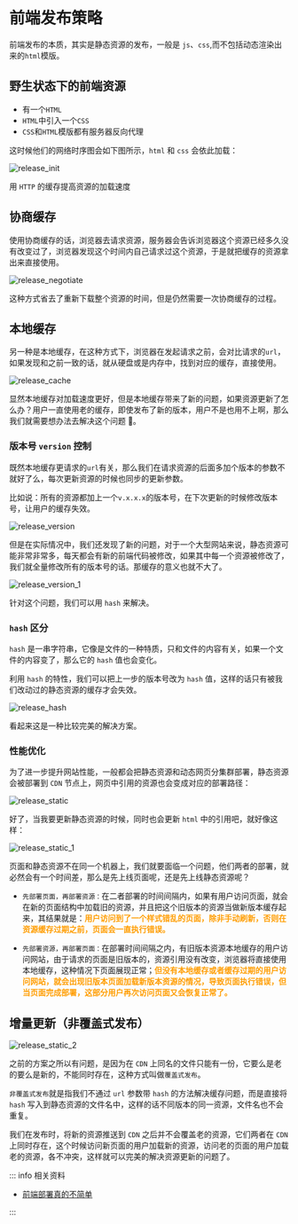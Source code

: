 # 前端发布策略

前端发布的本质，其实是静态资源的发布，一般是 `js`、`css`,而不包括动态渲染出来的`html`模版。

## 野生状态下的前端资源

- 有一个`HTML`
- `HTML`中引入一个`CSS`
- `CSS`和`HTML`模版都有服务器反向代理

这时候他们的网络时序图会如下图所示，`html` 和 `css` 会依此加载：

![release_init](https://steinsgate.oss-cn-hangzhou.aliyuncs.com/release_init.jpg)

用 `HTTP` 的缓存提高资源的加载速度

## 协商缓存

使用协商缓存的话，浏览器去请求资源，服务器会告诉浏览器这个资源已经多久没有改变过了，浏览器发现这个时间内自己请求过这个资源，于是就把缓存的资源拿出来直接使用。

![release_negotiate](https://steinsgate.oss-cn-hangzhou.aliyuncs.com/release_negotiate.jpg)

这种方式省去了重新下载整个资源的时间，但是仍然需要一次协商缓存的过程。

## 本地缓存

另一种是本地缓存，在这种方式下，浏览器在发起请求之前，会对比请求的`url`，如果发现和之前一致的话，就从硬盘或是内存中，找到对应的缓存，直接使用。

![release_cache](https://steinsgate.oss-cn-hangzhou.aliyuncs.com/release_cache.jpg)

显然本地缓存对加载速度更好，但是本地缓存带来了新的问题，如果资源更新了怎么办？用户一直使用老的缓存，即使发布了新的版本，用户不是也用不上啊，那么我们就需要想办法去解决这个问题 🙋。

### 版本号 `version` 控制

既然本地缓存更请求的`url`有关，那么我们在请求资源的后面多加个版本的参数不就好了么，每次更新资源的时候也同步的更新参数。

比如说：所有的资源都加上一个`v.x.x.x`的版本号，在下次更新的时候修改版本号，让用户的缓存失效。

![release_version](https://steinsgate.oss-cn-hangzhou.aliyuncs.com/release_version.jpg)

但是在实际情况中，我们还发现了新的问题，对于一个大型网站来说，静态资源可能非常非常多，每天都会有新的前端代码被修改，如果其中每一个资源被修改了，我们就全量修改所有的版本号的话。那缓存的意义也就不大了。

![release_version_1](https://steinsgate.oss-cn-hangzhou.aliyuncs.com/release_version_1.jpg)

针对这个问题，我们可以用 `hash` 来解决。

### `hash` 区分

`hash` 是一串字符串，它像是文件的一种特质，只和文件的内容有关，如果一个文件的内容变了，那么它的 `hash` 值也会变化。

利用 `hash` 的特性，我们可以把上一步的版本号改为 `hash` 值，这样的话只有被我们改动过的静态资源的缓存才会失效。

![release_hash](https://steinsgate.oss-cn-hangzhou.aliyuncs.com/release_hash.jpg)

看起来这是一种比较完美的解决方案。

### 性能优化

为了进一步提升网站性能，一般都会把静态资源和动态网页分集群部署，静态资源会被部署到 `CDN` 节点上，网页中引用的资源也会变成对应的部署路径：

![release_static](https://steinsgate.oss-cn-hangzhou.aliyuncs.com/release_static.jpg)

好了，当我要更新静态资源的时候，同时也会更新 `html` 中的引用吧，就好像这样：

![release_static_1](https://steinsgate.oss-cn-hangzhou.aliyuncs.com/release_static_1.jpg)

页面和静态资源不在同一个机器上，我们就要面临一个问题，他们两者的部署，就必然会有一个时间差，那么是先上线页面呢，还是先上线静态资源呢？

- `先部署页面，再部署资源：`在二者部署的时间间隔内，如果有用户访问页面，就会在新的页面结构中加载旧的资源，并且把这个旧版本的资源当做新版本缓存起来，其结果就是：**<font color="FF9D00">用户访问到了一个样式错乱的页面，除非手动刷新，否则在资源缓存过期之前，页面会一直执行错误。</font>**

- `先部署资源，再部署页面：`在部署时间间隔之内，有旧版本资源本地缓存的用户访问网站，由于请求的页面是旧版本的，资源引用没有改变，浏览器将直接使用本地缓存，这种情况下页面展现正常；**<font color="FF9D00">但没有本地缓存或者缓存过期的用户访问网站，就会出现旧版本页面加载新版本资源的情况，导致页面执行错误，但当页面完成部署，这部分用户再次访问页面又会恢复正常了。</font>**

## 增量更新（非覆盖式发布）

![release_static_2](https://steinsgate.oss-cn-hangzhou.aliyuncs.com/release_static_2.jpg)

之前的方案之所以有问题，是因为在 `CDN` 上同名的文件只能有一份，它要么是老的要么是新的，不能同时存在，这种方式叫做`覆盖式发布`。

`非覆盖式发布`就是指我们不通过 `url` 参数带 `hash` 的方法解决缓存问题，而是直接将 `hash` 写入到静态资源的文件名中，这样的话不同版本的同一资源，文件名也不会重复。

我们在发布时，将新的资源推送到 `CDN` 之后并不会覆盖老的资源，它们两者在 `CDN` 上同时存在，这个时候访问新页面的用户加载新的资源，访问老的页面的用户加载老的资源，各不冲突，这样就可以完美的解决资源更新的问题了。

::: info 相关资料

- [<u>前端部署真的不简单</u>](https://juejin.cn/post/7316202725330796571)

:::
